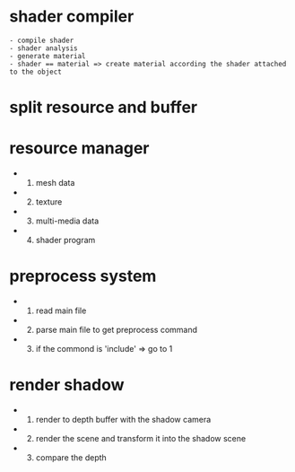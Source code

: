 # shader compiler 
    - compile shader
    - shader analysis 
    - generate material 
    - shader == material => create material according the shader attached to the object 



# split resource and buffer 


# resource manager 
- 1. mesh data
- 2. texture 
- 3. multi-media data
- 4. shader program

# preprocess system
- 1. read main file 
- 2. parse main file to get preprocess command 
- 3. if the commond is 'include' => go to 1


# render shadow
- 1. render to depth buffer with the shadow camera
- 2. render the scene and transform it into the shadow scene 
- 3. compare the depth 